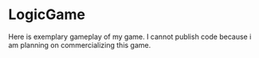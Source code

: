 # LogicGame

Here is exemplary gameplay of my game.
I cannot publish code because i am planning on commercializing this game.
